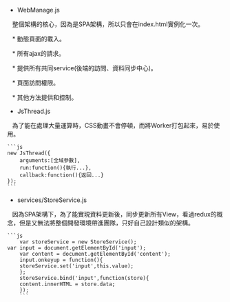 * WebManage.js

    整個架構的核心，因為是SPA架構，所以只會在index.html實例化一次。
    
    * 動態頁面的載入。
    
    * 所有ajax的請求。
    
    * 提供所有共同service(後端的訪問、資料同步中心)。
    
    * 頁面訪問權限。
    
    * 其他方法提供和控制。
    
* JsThread.js

    為了能在處理大量運算時，CSS動畫不會停頓，而將Worker打包起來，易於使用。
    
	```js
	new JsThread({
		arguments:[全域參數],
		run:function(){執行...},
		callback:function(){返回...}
	});
	```
	
* services/StoreService.js

    因為SPA架構下，為了能實現資料更新後，同步更新所有View，看過redux的概念，但是又無法將整個開發環境帶進團隊，只好自己設計類似的架構。
    
	```js
    	var storeService = new StoreService();
	var input = document.getElementById('input');
    	var content = document.getElementById('content');
    	input.onkeyup = function(){
		storeService.set('input',this.value);
    	};
    	storeService.bind('input',function(store){
		content.innerHTML = store.data;
    	});
    	```
